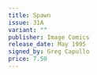 ```yaml
---
title: Spawn
issue: 31A
variant: ""
publisher: Image Comics
release_date: May 1995
signed_by: Greg Capullo
price: 7.50
---
```

